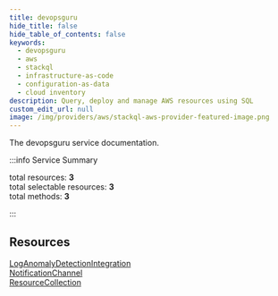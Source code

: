 ```yaml
---
title: devopsguru
hide_title: false
hide_table_of_contents: false
keywords:
  - devopsguru
  - aws
  - stackql
  - infrastructure-as-code
  - configuration-as-data
  - cloud inventory
description: Query, deploy and manage AWS resources using SQL
custom_edit_url: null
image: /img/providers/aws/stackql-aws-provider-featured-image.png
---
```


The devopsguru service documentation.

:::info Service Summary

<div class="row">
<div class="providerDocColumn">
<span>total resources:&nbsp;<b>3</b></span><br />
<span>total selectable resources:&nbsp;<b>3</b></span><br />
<span>total methods:&nbsp;<b>3</b></span><br />
</div>
</div>

:::

## Resources
<div class="row">
<div class="providerDocColumn">
<a href="/providers/aws/devopsguru/LogAnomalyDetectionIntegration/">LogAnomalyDetectionIntegration</a><br />
<a href="/providers/aws/devopsguru/NotificationChannel/">NotificationChannel</a>
</div>
<div class="providerDocColumn">
<a href="/providers/aws/devopsguru/ResourceCollection/">ResourceCollection</a>
</div>
</div>